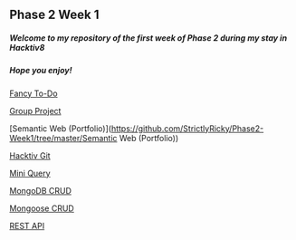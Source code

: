 ## Phase 2 Week 1

##### Welcome to my repository of the first week of Phase 2 during my stay in Hacktiv8

##### Hope you enjoy!



[Fancy To-Do](https://github.com/StrictlyRicky/Phase2-Week1/tree/master/Fancy%20Todo%20(Portfolio))

[Group Project](https://github.com/StrictlyRicky/Phase2-Week1/tree/master/Group%20Project)

[Semantic Web (Portfolio)](https://github.com/StrictlyRicky/Phase2-Week1/tree/master/Semantic Web (Portfolio))

[Hacktiv Git](https://github.com/StrictlyRicky/Phase2-Week1/tree/master/hacktivgit)

[Mini Query](https://github.com/StrictlyRicky/Phase2-Week1/tree/master/miniquery)

[MongoDB CRUD](https://github.com/StrictlyRicky/Phase2-Week1/tree/master/mongodb-crud)

[Mongoose CRUD](https://github.com/StrictlyRicky/Phase2-Week1/tree/master/mongoose-crud)

[REST API](https://github.com/StrictlyRicky/Phase2-Week1/tree/master/rest-api)

